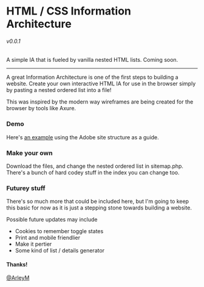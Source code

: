 # HTML / CSS Information Architecture 
###### v0.0.1

A simple IA that is fueled by vanilla nested HTML lists. Coming soon.

***

A great Information Architecture is one of the first steps to building a website. Create your own interactive HTML IA for use in the browser simply by pasting a nested ordered list into a file! 

This was inspired by the modern way wireframes are being created for the browser by tools like Axure.

### Demo

Here's [an example](http://rle.me/ia/) using the Adobe site structure as a guide. 

### Make your own

Download the files, and change the nested ordered list in sitemap.php. There's a bunch of hard codey stuff in the index you can change too. 

### Futurey stuff
There's so much more that could be included here, but I'm going to keep this basic for now as it is just a stepping stone towards building a website. 

Possible future updates may include

- Cookies to remember toggle states
- Print and mobile friendlier
- Make it pertier
- Some kind of list / details generator

#### Thanks! 

[@ArleyM](http://twitter.com/ArleyM)